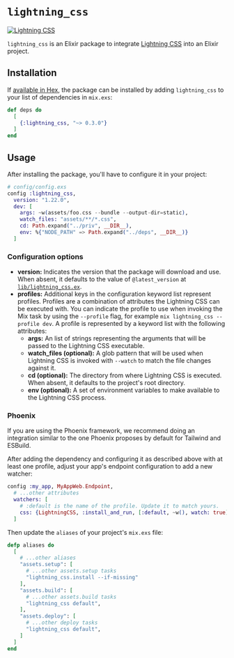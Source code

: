 # `lightning_css`

<!-- MDOC !-->

[![Lightning CSS](https://github.com/glossia/lightning_css/actions/workflows/lightningcss.yml/badge.svg)](https://github.com/glossia/lightning_css/actions/workflows/lightningcss.yml)

`lightning_css` is an Elixir package to integrate [Lightning CSS](https://lightningcss.dev/) into an Elixir project.

## Installation

If [available in Hex](https://hex.pm/docs/publish), the package can be installed
by adding `lightning_css` to your list of dependencies in `mix.exs`:

```elixir
def deps do
  [
    {:lightning_css, "~> 0.3.0"}
  ]
end
```

## Usage

After installing the package, you'll have to configure it in your project:

```elixir
# config/config.exs
config :lightning_css,
  version: "1.22.0",
  dev: [
    args: ~w(assets/foo.css --bundle --output-dir=static),
    watch_files: "assets/**/*.css",
    cd: Path.expand("../priv", __DIR__),
    env: %{"NODE_PATH" => Path.expand("../deps", __DIR__)}
  ]
```

### Configuration options

- **version:** Indicates the version that the package will download and use. When absent, it defaults to the value of `@latest_version` at [`lib/lightning_css.ex`](./lib/lightning_css.ex).
- **profiles:** Additional keys in the configuration keyword list represent profiles. Profiles are a combination of attributes the Lightning CSS can be executed with. You can indicate the profile to use when invoking the Mix task by using the `--profile` flag, for example `mix lightning_css --profile dev`. A profile is represented by a keyword list with the following attributes:
  - **args:** An list of strings representing the arguments that will be passed to the Lightning CSS executable.
  - **watch_files (optional):** A glob pattern that will be used when Lightning CSS is invoked with `--watch` to match the file changes against it.
  - **cd (optional):** The directory from where Lightning CSS is executed. When absent, it defaults to the project's root directory.
  - **env (optional):** A set of environment variables to make available to the Lightning CSS process.

### Phoenix

If you are using the Phoenix framework, we recommend doing an integration similar to the one Phoenix proposes by default for Tailwind and ESBuild.

After adding the dependency and configuring it as described above with at least one profile, adjust your app's endpoint configuration to add a new watcher:

```elixir
config :my_app, MyAppWeb.Endpoint,
  # ...other attributes
  watchers: [
    # :default is the name of the profile. Update it to match yours.
    css: {LightningCSS, :install_and_run, [:default, ~w(), watch: true]}
  ]
```

Then update the `aliases` of your project's `mix.exs` file:

```elixir
defp aliases do
  [
    # ...other aliases
    "assets.setup": [
      # ...other assets.setup tasks
      "lightning_css.install --if-missing"
    ],
    "assets.build": [
      # ...other assets.build tasks
      "lightning_css default",
    ],
    "assets.deploy": [
      # ...other deploy tasks
      "lightning_css default",
    ]
  ]
end
```

